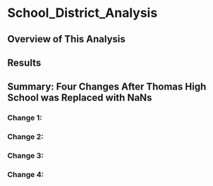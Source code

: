 # School_District_Analysis
## Overview of This Analysis 
## Results 
## Summary: Four Changes After Thomas High School was Replaced with NaNs
### Change 1: 
### Change 2: 
### Change 3:
### Change 4: 

